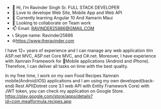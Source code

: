 - 👋 Hi, I’m Ravinder Singh Sr. FULL STACK DEVELOPER
- 👀 Love to develope Web Site, Mobile App and Web API 
- 🌱 Currently learning Angular 10 And Xamarin Maui
- 💞️ Looking to collaborate on Team work
- 📫 Email: RAVINDER25886@GMAIL.COM
- 📞 Skype name: Ravinder25886
- 🌐https://www.theravinder.com

I have 12+ years of experience and I can manage any web application 🌐in ASP.net MVC, ASP.net Core MVC, and C#.net. Moreover, I have experience with Xamrain Framework for 📱Mobile applications (Android and iPhone). Therefore, I can deliver all tasks on time with the best quality.

In my free time, I work on my own Food Recipes Xamrain mobile(Android/iOS) applications and I am using my own developed(back-end) Rest API(Dotnet core 3.1 web API with Entity Framework Core) with JWT token, you can check my application on Google Store.
https://play.google.com/store/apps/details?id=com.mealformula.recipes.app

<!---
ravinder25886/ravinder25886 is a ✨ special ✨ repository because its `README.md` (this file) appears on your GitHub profile.
You can click the Preview link to take a look at your changes.
--->
